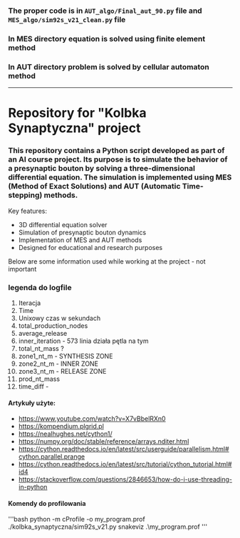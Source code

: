 ### The proper code is in `AUT_algo/Final_aut_90.py` file and `MES_algo/sim92s_v21_clean.py` file
### In MES directory equation is solved using finite element method
### In AUT directory problem is solved by cellular automaton method

---

# Repository for "Kolbka Synaptyczna" project

### This repository contains a Python script developed as part of an AI course project. Its purpose is to simulate the behavior of a presynaptic bouton by solving a three-dimensional differential equation. The simulation is implemented using MES (Method of Exact Solutions) and AUT (Automatic Time-stepping) methods.

Key features:

- 3D differential equation solver
- Simulation of presynaptic bouton dynamics
- Implementation of MES and AUT methods
- Designed for educational and research purposes


Below are some information used while working at the project - not important

### legenda do logfile

1. Iteracja
2. Time
3. Unixowy czas w sekundach
4. total_production_nodes
5. average_release
6. inner_iteration - 573 linia działa pętla na tym
7. total_nt_mass ?
8. zone1_nt_m - SYNTHESIS ZONE
9. zone2_nt_m - INNER ZONE
10. zone3_nt_m - RELEASE ZONE
11. prod_nt_mass
12. time_diff -

#### Artykuły użyte:
 - https://www.youtube.com/watch?v=X7vBbelRXn0
 - https://kompendium.plgrid.pl
 - https://nealhughes.net/cython1/
 - https://numpy.org/doc/stable/reference/arrays.nditer.html
 - https://cython.readthedocs.io/en/latest/src/userguide/parallelism.html#cython.parallel.prange
 - https://cython.readthedocs.io/en/latest/src/tutorial/cython_tutorial.html#id4
 - https://stackoverflow.com/questions/2846653/how-do-i-use-threading-in-python

#### Komendy do profilowania

'''bash
python -m cProfile -o my_program.prof ./kolbka_synaptyczna/sim92s_v21.py
snakeviz .\my_program.prof
'''


